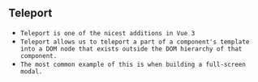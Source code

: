 ## Teleport

- `Teleport is one of the nicest additions in Vue 3`
- `Teleport allows us to teleport a part of a component's template into a DOM node that exists outside the DOM hierarchy of that component.`
- `The most common example of this is when building a full-screen modal.`

